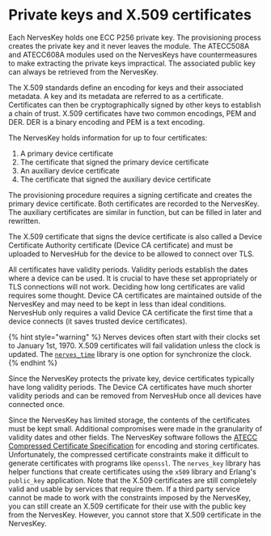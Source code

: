 # Private keys and X.509 certificates

Each NervesKey holds one ECC P256 private key. The provisioning process creates the private key and it never leaves the module. The ATECC508A and ATECC608A modules used on the NervesKeys have countermeasures to make extracting the private keys impractical. The associated public key can always be retrieved from the NervesKey.

The X.509 standards define an encoding for keys and their associated metadata. A key and its metadata are referred to as a certificate. Certificates can then be cryptographically signed by other keys to establish a chain of trust. X.509 certificates have two common encodings, PEM and DER. DER is a binary encoding and PEM is a text encoding.

The NervesKey holds information for up to four certificates:

1. A primary device certificate
2. The certificate that signed the primary device certificate
3. An auxiliary device certificate
4. The certificate that signed the auxiliary device certificate

The provisioning procedure requires a signing certificate and creates the primary device certificate. Both certificates are recorded to the NervesKey. The auxiliary certificates are similar in function, but can be filled in later and rewritten.

The X.509 certificate that signs the device certificate is also called a Device Certificate Authority certificate \(Device CA certificate\) and must be uploaded to NervesHub for the device to be allowed to connect over TLS.

All certificates have validity periods. Validity periods establish the dates where a device can be used. It is crucial to have these set appropriately or TLS connections will not work. Deciding how long certificates are valid requires some thought. Device CA certificates are maintained outside of the NervesKey and may need to be kept in less than ideal conditions. NervesHub only requires a valid Device CA certificate the first time that a device connects \(it saves trusted device certificates\).

{% hint style="warning" %}
Nerves devices often start with their clocks set to January 1st, 1970. X.509 certificates will fail validation unless the clock is updated. The [`nerves_time`](https://hex.pm/packages/nerves_time) library is one option for synchronize the clock.
{% endhint %}

Since the NervesKey protects the private key, device certificates typically have long validity periods. The Device CA certificates have much shorter validity periods and can be removed from NervesHub once all devices have connected once.

Since the NervesKey has limited storage, the contents of the certificates must be kept small. Additional compromises were made in the granularity of validity dates and other fields. The NervesKey software follows the [ATECC Compressed Certificate Specification](http://ww1.microchip.com/downloads/en/AppNotes/Atmel-8974-CryptoAuth-ATECC-Compressed-Certificate-Definition-ApplicationNote.pdf) for encoding and storing certificates. Unfortunately, the compressed certificate constraints make it difficult to generate certificates with programs like `openssl`. The `nerves_key` library has helper functions that create certificates using the `x509` library and Erlang's `public_key` application. Note that the X.509 certificates are still completely valid and usable by services that require them. If a third party service cannot be made to work with the constraints imposed by the NervesKey, you can still create an X.509 certificate for their use with the public key from the NervesKey. However, you cannot store that X.509 certificate in the NervesKey.

